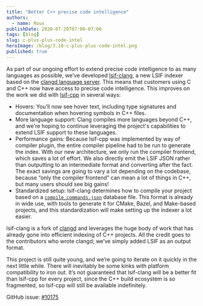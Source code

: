 ```yaml
---
title: "Better C++ precise code intelligence"
authors:
  - name: Roux
publishDate: 2020-07-20T07:00-07:00
tags: [blog]
slug: c-plus-plus-code-intel
heroImage: /blog/3.18-c-plus-plus-code-intel.png
published: true
---
```


As part of our ongoing effort to extend precise code intelligence to as many languages as possible, we’ve developed [lsif-clang](https://github.com/sourcegraph/lsif-clang), a new LSIF indexer based on the [clangd language server](https://clangd.llvm.org/). This means that customers using C and C++ now have access to precise code intelligence. This improves on the work we did with [lsif-cpp](https://github.com/sourcegraph/lsif-cpp) in several ways:

- Hovers: You’ll now see hover text, including type signatures and documentation when hovering symbols in C++ files.
- More language support: Clang compiles more languages beyond C++, and we're hoping to continue leveraging the project's capabilities to extend LSIF support to these languages.
- Performance gains: Because lsif-cpp was implemented by way of compiler plugin, the entire compiler pipeline had to be run to generate the index. With our new architecture, we only run the compiler frontend, which saves a lot of effort. We also directly emit the LSIF JSON rather than outputting to an intermediate format and converting after the fact. The exact savings are going to vary a lot depending on the codebase, because “only the compiler frontend” can mean a lot of things in C++, but many users should see big gains!
- Standardized setup: lsif-clang determines how to compile your project based on a [`compile_commands.json`](https://clang.llvm.org/docs/JSONCompilationDatabase.html) database file. This format is already in wide use, with tools to generate it for CMake, Bazel, and Make-based projects, and this standardization will make setting up the indexer a lot easier.

lsif-clang is a fork of [clangd](https://clangd.llvm.org/) and leverages the huge body of work that has already gone into efficient indexing of C++ projects. All the credit goes to the contributors who wrote clangd; we’ve simply added LSIF as an output format.

This project is still quite young, and we’re going to iterate on it quickly in the next little while. There will inevitably be some kinks with platform compatibility to iron out. It’s not guaranteed that lsif-clang will be a better fit than lsif-cpp for every project, since the C++ build ecosystem is so fragmented, so lsif-cpp will still be available indefinitely.

GitHub issue: [#10175](https://github.com/sourcegraph/sourcegraph/issues/10175)
